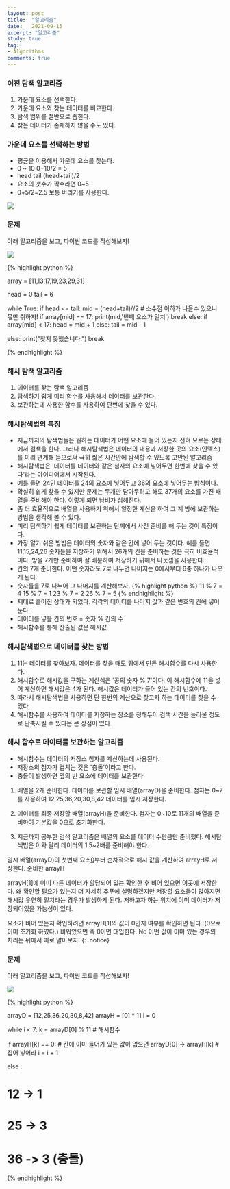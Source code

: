 ```yaml
---
layout: post
title:  "알고리즘"
date:   2021-09-15
excerpt: "알고리즘"
study: true
tag:
- Algorithms 
comments: true
---
```





### 이진 탐색 알고리즘
   1. 가운데 요소를 선택한다.
   2. 가운데 요소와 찾는 데이터를 비교한다.
   3. 탐색 범위를 절반으로 좁힌다.
   4. 찾는 데이터가 존재하지 않을 수도 있다.

### 가운데 요소를 선택하는 방법

*  평균을 이용해서 가운데 요소를 찾는다.
* 0 ~ 10 0+10/2 = 5
* head tail (head+tail)/2
* 요소의 갯수가 짝수라면 0~5
* 0+5/2=2.5 보통 버리기를 사용한다.

<img src="https://bittestb0341.github.io/assets\img\1_20210915day04.png">


### 문제
아래 알고리즘을 보고, 파이썬 코드를 작성해보자!

<img src="https://bittestb0341.github.io/assets\img\2_20210915day04.png">

{% highlight python %}

array = [11,13,17,19,23,29,31]

head = 0
tail = 6

while True:
  if head <= tail:
    mid = (head+tail)//2  # 소수점 이하가 나올수 있으니 몫만 취하자! 
    if array[mid] == 17: 
      print(mid,'번째 요소가 일치')
      break
    else:
      if array[mid] < 17:
        head = mid + 1
      else:
        tail = mid - 1

  else:
    print("찾지 못했습니다.")
    break

{% endhighlight %}


### 해시 탐색 알고리즘
   1. 데이터를 찾는 탐색 알고리즘
   2. 탐색하기 쉽게 미리 함수를 사용해서 데이터를 보관한다.
   3. 보관하는데 사용한 함수를 사용하여 단번에 찾을 수 있다.

###  해시탐색법의 특징
   * 지금까지의 탐색법들은 원하는 데이터가 어떤 요소에 들어 있는지 전혀 모르는 상태에서 검색을 한다. 그러나 해시탐색법은 데이터의 내용과 저장한 곳의 요소(인덱스)를 미리 연계해 둠으로써 극히 짧은 시간안에 탐색할 수 있도록 고안된 알고리즘
   * 해시탐색법은 '데이터를 데이터와 같은 첨자의 요소에 넣어두면 한번에 찾을 수  있다'라는 아이디어에서 시작된다.
   * 예를 들면 24인 데이터를 24의 요소에 넣어두고 36의 요소에 넣어두는 방식이다.
   * 확실히 쉽게 찾을 수 있지만 문제는 두개만 담아두려고 해도 37개의 요소를 가진 배열을 준비해야 한다. 이렇게 되면 낭비가 심해진다.
   * 좀 더 효율적으로 배열을 사용하기 위해서 일정한 계산을 하여 그 계   방에 보관하는 방법을 생각해 볼 수 있다.
   * 미리 탐색하기 쉽게 데이터를 보관하는 단꼐에서 사전 준비를 해 두는 것이 특징이다.
   * 가장 알기 쉬운 방법은 데이터의 숫자와 같은 칸에 넣어 두는 것이다. 예를 들면 11,15,24,26 숫자들을 저장하기 위해서 26개의 칸을 준비하는 것은 극히 비효율적이다. 방을 7개만 준비하여 잘 배분하여 저장하기 위해서 나눗셈을 사용한다.
   * 칸의 7개 준비한다. 어떤 숫자라도 7로 나누면 나버지는 0에서부터 6중 하나가 나오게 된다.
   * 숫자들을 7로 나누어 그 나머지를 계산해보자.
   {% highlight python %}
    11 % 7 = 4
    15 % 7 = 1
    23 % 7 = 2
    26 % 7 = 5
    {% endhighlight %}
   * 제대로 흩어진 상태가 되었다. 각각의 데이터를 나머지 값과 같은 번호의 칸에 넣어둔다. 
   * 데이터를 넣을 칸의 번호 = 숫자 % 칸의 수
   * 해시함수를 통해 산출된 값은 해시값

###  해시탐색법으로 데이터를 찾는 방법
  1. 11는 데이터를 찾아보자. 데이터를 찾을 때도 위에서 만든 해시함수를 다시 사용한다.
  2. 해시함수로 해시값을 구하는 계산식은 '공의 숫자 % 7'이다. 이 해시함수에 11을 넣어 계산하면 해시값은 4가 된다. 해시값은 데이터가 들어 있는 칸의 번호이다.
  3. 따라서 해시탐색법을 사용하면 단 한번의 계산으로 찾고자 하는 데이터를 찾을 수 있다.
  4. 해시함수를 사용하여 데이터를 저장하는 장소를 정해두어 검색 시간을 놀라울 정도로 단축시킬 수 있다는 큰 장점이 있다.


###  해시 함수로 데이터를 보관하는 알고리즘
  * 해시함수는 데이터의 저장소 첨자를 계산하는데 사용된다.
  * 저장소의 첨자가 겹치는 것은 '충돌'이라고 한다.
  * 충돌이 발생하면 옆의 빈 요소에 데이터를 보관한다.

  1. 배열을 2개 준비한다. 
  데이터를 보관할 임시 배열(arrayD)을 준비한다.
  첨자는 0~7를 사용하여 12,25,36,20,30,8,42 데이터를 임시 저장한다.

  2. 데이터를 최종 저장할 배열(arrayH)을 준비한다.
  첨자는 0~10로 11개의 배열을 준비하여 기본값을 0으로 초기화한다.

  3. 지금까지 공부한 검색 알고리즘은 배열의 요소를 데이터 수만큼만 준비했다.
  해시탐색법은 이와 달리 데이터의 1.5~2배를 준비해야 한다.

  임시 배열(arrayD)의 첫번째 요소[0](12)부터 순차적으로 해시 값을 계산하여 arrayH로 저장한다. 준비한 arrayH

  arrayH[1]에 이미 다른 데이터가 할당되어 있는 확인한 후 비어 있으면 이곳에 저장한다. 왜 확인할 필요가 있는지 더 자세히 추푸에 설명하겠지만 저장할 요소들이 많아지면 해시값 우연히 일치라는 경우가 발생하게 된다. 저하고자 하는 위치에 이미 데이터가 저장되어있을 가능성이 있다.

  요소가 비어 있는지 확인하려면 arrayH[1]의 값이 0인지 여부를 확인하면 된다. (0으로 이미 초기화 하였다.) 비워있으면 즉 0이면 대입한다. No 어떤 값이 이미 있는 경우의 처리는 뒤에서 따로 알아보자.
  {: .notice}


### 문제
아래 알고리즘을 보고, 파이썬 코드를 작성해보자!

<img src="https://bittestb0341.github.io/assets\img\4_20210915day04.png">

{% highlight python %}

arrayD = [12,25,36,20,30,8,42]
arrayH = [0] * 11 
i = 0

while i < 7:
  k =  arrayD[0]  % 11        # 해시함수

  if arrayH[k] == 0:          # 칸에 이미 들어가 있는 값이 없으면
    arrayD[0] → arrayH[k]    # 집어 넣어라
  i = i + 1

  else :
# 12 -> 1
# 25 -> 3
# 36 -> 3 (충돌)

{% endhighlight %}